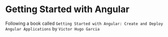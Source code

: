 # Getting Started with Angular

Following a book called `Getting Started with Angular: Create and Deploy Angular Applications` by `Victor Hugo Garcia`
